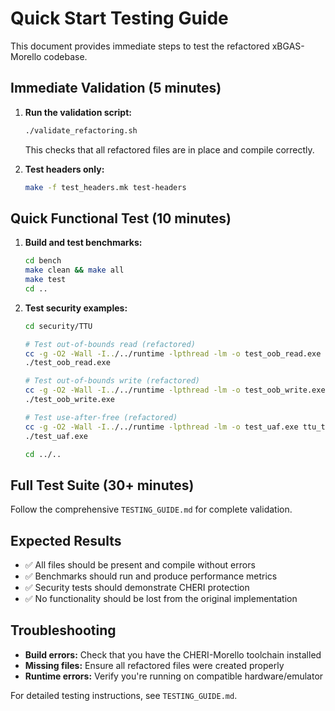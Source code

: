 # Quick Start Testing Guide

This document provides immediate steps to test the refactored xBGAS-Morello codebase.

## Immediate Validation (5 minutes)

1. **Run the validation script:**
   ```bash
   ./validate_refactoring.sh
   ```
   This checks that all refactored files are in place and compile correctly.

2. **Test headers only:**
   ```bash
   make -f test_headers.mk test-headers
   ```

## Quick Functional Test (10 minutes)

1. **Build and test benchmarks:**
   ```bash
   cd bench
   make clean && make all
   make test
   cd ..
   ```

2. **Test security examples:**
   ```bash
   cd security/TTU
   
   # Test out-of-bounds read (refactored)
   cc -g -O2 -Wall -I../../runtime -lpthread -lm -o test_oob_read.exe ttu_s4_oob_read_refactored.c ../../runtime/xbMrtime_api_asm.s
   ./test_oob_read.exe
   
   # Test out-of-bounds write (refactored)  
   cc -g -O2 -Wall -I../../runtime -lpthread -lm -o test_oob_write.exe ttu_s5_oob_write_refactored.c ../../runtime/xbMrtime_api_asm.s
   ./test_oob_write.exe
   
   # Test use-after-free (refactored)
   cc -g -O2 -Wall -I../../runtime -lpthread -lm -o test_uaf.exe ttu_t5_use_after_free_refactored.c ../../runtime/xbMrtime_api_asm.s
   ./test_uaf.exe
   
   cd ../..
   ```

## Full Test Suite (30+ minutes)

Follow the comprehensive `TESTING_GUIDE.md` for complete validation.

## Expected Results

- ✅ All files should be present and compile without errors
- ✅ Benchmarks should run and produce performance metrics
- ✅ Security tests should demonstrate CHERI protection
- ✅ No functionality should be lost from the original implementation

## Troubleshooting

- **Build errors:** Check that you have the CHERI-Morello toolchain installed
- **Missing files:** Ensure all refactored files were created properly
- **Runtime errors:** Verify you're running on compatible hardware/emulator

For detailed testing instructions, see `TESTING_GUIDE.md`.
